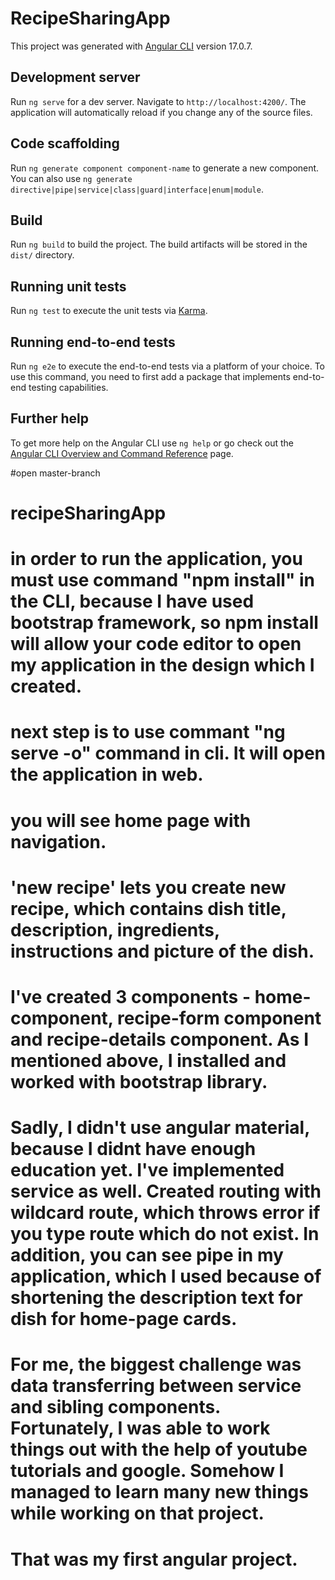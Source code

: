 # RecipeSharingApp

This project was generated with [Angular CLI](https://github.com/angular/angular-cli) version 17.0.7.

## Development server

Run `ng serve` for a dev server. Navigate to `http://localhost:4200/`. The application will automatically reload if you change any of the source files.

## Code scaffolding

Run `ng generate component component-name` to generate a new component. You can also use `ng generate directive|pipe|service|class|guard|interface|enum|module`.

## Build

Run `ng build` to build the project. The build artifacts will be stored in the `dist/` directory.

## Running unit tests

Run `ng test` to execute the unit tests via [Karma](https://karma-runner.github.io).

## Running end-to-end tests

Run `ng e2e` to execute the end-to-end tests via a platform of your choice. To use this command, you need to first add a package that implements end-to-end testing capabilities.

## Further help

To get more help on the Angular CLI use `ng help` or go check out the [Angular CLI Overview and Command Reference](https://angular.io/cli) page.


#open master-branch
# recipeSharingApp
# in order to run the application, you must use command "npm install" in the CLI, because I have used bootstrap framework, so npm install will allow your code editor to open my application in the design which I created.
# next step is to use commant "ng serve -o" command in cli. It will open the application in web.
# you will see home page with navigation. 
# 'new recipe' lets you create new recipe, which contains dish title, description, ingredients, instructions and picture of the dish.
# I've created 3 components - home-component, recipe-form component and recipe-details component. As I mentioned above, I installed and worked with bootstrap library.
# Sadly, I didn't use angular material, because I didnt have enough education yet. I've implemented service as well. Created routing with wildcard route, which throws error if you type route which do not exist. In addition, you can see pipe in my application, which I used because of shortening the description text for dish for home-page cards.
# For me, the biggest challenge was data transferring between service and sibling components. Fortunately, I was able to work things out with the help of youtube tutorials and google. Somehow I managed to learn many new things while working on that project.
# That was my first angular project.
